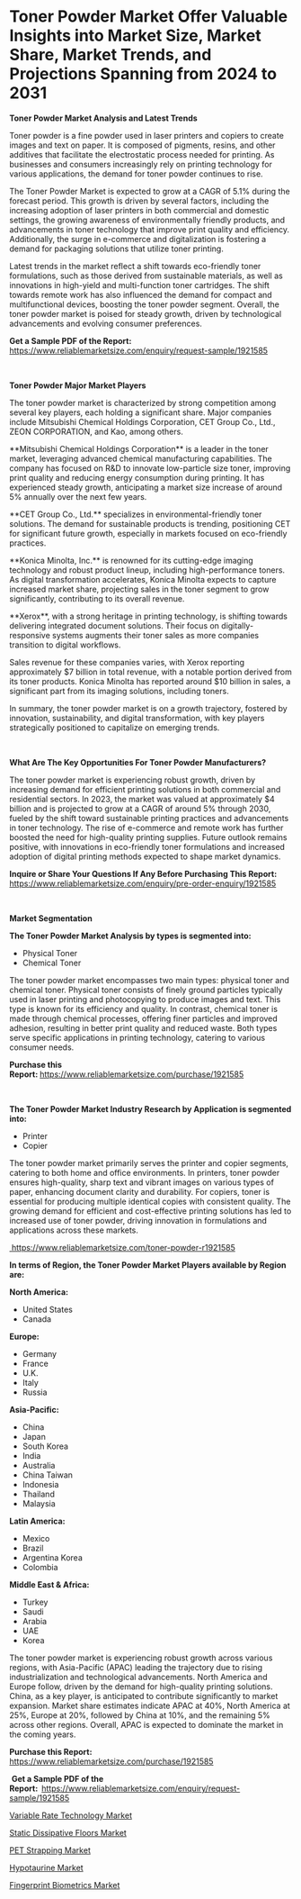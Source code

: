 <p><h1>Toner Powder Market Offer Valuable Insights into Market Size, Market Share, Market Trends, and Projections Spanning from 2024 to 2031</h1></p><p><strong>Toner Powder Market Analysis and Latest Trends</strong></p>
<p><p>Toner powder is a fine powder used in laser printers and copiers to create images and text on paper. It is composed of pigments, resins, and other additives that facilitate the electrostatic process needed for printing. As businesses and consumers increasingly rely on printing technology for various applications, the demand for toner powder continues to rise.</p><p>The Toner Powder Market is expected to grow at a CAGR of 5.1% during the forecast period. This growth is driven by several factors, including the increasing adoption of laser printers in both commercial and domestic settings, the growing awareness of environmentally friendly products, and advancements in toner technology that improve print quality and efficiency. Additionally, the surge in e-commerce and digitalization is fostering a demand for packaging solutions that utilize toner printing.</p><p>Latest trends in the market reflect a shift towards eco-friendly toner formulations, such as those derived from sustainable materials, as well as innovations in high-yield and multi-function toner cartridges. The shift towards remote work has also influenced the demand for compact and multifunctional devices, boosting the toner powder segment. Overall, the toner powder market is poised for steady growth, driven by technological advancements and evolving consumer preferences.</p></p>
<p><strong>Get a Sample PDF of the Report:&nbsp;</strong> <a href="https://www.reliablemarketsize.com/enquiry/request-sample/1921585?utm_campaign=1131&utm_medium=2&utm_source=Github&utm_content=ia&utm_term=14112024&utm_id=toner-powder">https://www.reliablemarketsize.com/enquiry/request-sample/1921585</a></p>
<p>&nbsp;</p>
<p><strong>Toner Powder Major Market Players</strong></p>
<p><p>The toner powder market is characterized by strong competition among several key players, each holding a significant share. Major companies include Mitsubishi Chemical Holdings Corporation, CET Group Co., Ltd., ZEON CORPORATION, and Kao, among others. </p><p>**Mitsubishi Chemical Holdings Corporation** is a leader in the toner market, leveraging advanced chemical manufacturing capabilities. The company has focused on R&D to innovate low-particle size toner, improving print quality and reducing energy consumption during printing. It has experienced steady growth, anticipating a market size increase of around 5% annually over the next few years.</p><p>**CET Group Co., Ltd.** specializes in environmental-friendly toner solutions. The demand for sustainable products is trending, positioning CET for significant future growth, especially in markets focused on eco-friendly practices. </p><p>**Konica Minolta, Inc.** is renowned for its cutting-edge imaging technology and robust product lineup, including high-performance toners. As digital transformation accelerates, Konica Minolta expects to capture increased market share, projecting sales in the toner segment to grow significantly, contributing to its overall revenue.</p><p>**Xerox**, with a strong heritage in printing technology, is shifting towards delivering integrated document solutions. Their focus on digitally-responsive systems augments their toner sales as more companies transition to digital workflows.</p><p>Sales revenue for these companies varies, with Xerox reporting approximately $7 billion in total revenue, with a notable portion derived from its toner products. Konica Minolta has reported around $10 billion in sales, a significant part from its imaging solutions, including toners.</p><p>In summary, the toner powder market is on a growth trajectory, fostered by innovation, sustainability, and digital transformation, with key players strategically positioned to capitalize on emerging trends.</p></p>
<p>&nbsp;</p>
<p><strong>What Are The Key Opportunities For Toner Powder Manufacturers?</strong></p>
<p><p>The toner powder market is experiencing robust growth, driven by increasing demand for efficient printing solutions in both commercial and residential sectors. In 2023, the market was valued at approximately $4 billion and is projected to grow at a CAGR of around 5% through 2030, fueled by the shift toward sustainable printing practices and advancements in toner technology. The rise of e-commerce and remote work has further boosted the need for high-quality printing supplies. Future outlook remains positive, with innovations in eco-friendly toner formulations and increased adoption of digital printing methods expected to shape market dynamics.</p></p>
<p><strong>Inquire or Share Your Questions If Any Before Purchasing This Report:</strong> <a href="https://www.reliablemarketsize.com/enquiry/pre-order-enquiry/1921585?utm_campaign=1131&utm_medium=2&utm_source=Github&utm_content=ia&utm_term=14112024&utm_id=toner-powder">https://www.reliablemarketsize.com/enquiry/pre-order-enquiry/1921585</a></p>
<p>&nbsp;</p>
<p><strong>Market Segmentation</strong></p>
<p><strong>The Toner Powder Market Analysis by types is segmented into:</strong></p>
<p><ul><li>Physical Toner</li><li>Chemical Toner</li></ul></p>
<p><p>The toner powder market encompasses two main types: physical toner and chemical toner. Physical toner consists of finely ground particles typically used in laser printing and photocopying to produce images and text. This type is known for its efficiency and quality. In contrast, chemical toner is made through chemical processes, offering finer particles and improved adhesion, resulting in better print quality and reduced waste. Both types serve specific applications in printing technology, catering to various consumer needs.</p></p>
<p><strong>Purchase this Report:&nbsp;</strong><a href="https://www.reliablemarketsize.com/purchase/1921585?utm_campaign=1131&utm_medium=2&utm_source=Github&utm_content=ia&utm_term=14112024&utm_id=toner-powder">https://www.reliablemarketsize.com/purchase/1921585</a></p>
<p>&nbsp;</p>
<p><strong>The Toner Powder Market Industry Research by Application is segmented into:</strong></p>
<p><ul><li>Printer</li><li>Copier</li></ul></p>
<p><p>The toner powder market primarily serves the printer and copier segments, catering to both home and office environments. In printers, toner powder ensures high-quality, sharp text and vibrant images on various types of paper, enhancing document clarity and durability. For copiers, toner is essential for producing multiple identical copies with consistent quality. The growing demand for efficient and cost-effective printing solutions has led to increased use of toner powder, driving innovation in formulations and applications across these markets.</p></p>
<p><a href="https://www.reliablemarketsize.com/toner-powder-r1921585?utm_campaign=1131&utm_medium=2&utm_source=Github&utm_content=ia&utm_term=14112024&utm_id=toner-powder">&nbsp;https://www.reliablemarketsize.com/toner-powder-r1921585</a></p>
<p><strong>In terms of Region, the Toner Powder Market Players available by Region are:</strong></p>
<p>
    <p> <strong> North America: </strong>
        <ul>
            <li>United States</li>
            <li>Canada</li>
        </ul>
        </p> 
    <p> <strong> Europe: </strong>
        <ul>
            <li>Germany</li>
            <li>France</li>
            <li>U.K.</li>
            <li>Italy</li>
            <li>Russia</li>
        </ul>
        </p> 
    <p> <strong> Asia-Pacific: </strong>
        <ul>
            <li>China</li>
            <li>Japan</li>
            <li>South Korea</li>
            <li>India</li>
            <li>Australia</li>
            <li>China Taiwan</li>
            <li>Indonesia</li>
            <li>Thailand</li>
            <li>Malaysia</li>
        </ul>
        </p> 
    <p> <strong> Latin America: </strong>
        <ul>
            <li>Mexico</li>
            <li>Brazil</li>
            <li>Argentina Korea</li>
            <li>Colombia</li>
        </ul>
        </p> 
    <p> <strong> Middle East & Africa: </strong>
        <ul>
            <li>Turkey</li>
            <li>Saudi</li>
            <li>Arabia</li>
            <li>UAE</li>
            <li>Korea</li>
        </ul>
    </p>
    </p>
<p><p>The toner powder market is experiencing robust growth across various regions, with Asia-Pacific (APAC) leading the trajectory due to rising industrialization and technological advancements. North America and Europe follow, driven by the demand for high-quality printing solutions. China, as a key player, is anticipated to contribute significantly to market expansion. Market share estimates indicate APAC at 40%, North America at 25%, Europe at 20%, followed by China at 10%, and the remaining 5% across other regions. Overall, APAC is expected to dominate the market in the coming years.</p></p>
<p><strong>Purchase this Report: </strong><a href="https://www.reliablemarketsize.com/purchase/1921585?utm_campaign=1131&utm_medium=2&utm_source=Github&utm_content=ia&utm_term=14112024&utm_id=toner-powder">https://www.reliablemarketsize.com/purchase/1921585</a></p>
<p>&nbsp;<strong>Get a Sample PDF of the Report:&nbsp;&nbsp;</strong><a href="https://www.reliablemarketsize.com/enquiry/request-sample/1921585?utm_campaign=1131&utm_medium=2&utm_source=Github&utm_content=ia&utm_term=14112024&utm_id=toner-powder">https://www.reliablemarketsize.com/enquiry/request-sample/1921585</a></p>
<p><strong></strong></p>
<p><p><a href="https://issuu.com/reportprime-2/docs/variable-rate-technology-market-siz_001510a474dc15?utm_campaign=1131&utm_medium=2&utm_source=Github&utm_content=ia&utm_term=14112024&utm_id=toner-powder">Variable Rate Technology Market</a></p><p><a href="https://github.com/CliffMedina6/Market-Research-Report-List-7/blob/main/static-dissipative-floors-market.md?utm_campaign=1131&utm_medium=2&utm_source=Github&utm_content=ia&utm_term=14112024&utm_id=toner-powder">Static Dissipative Floors Market</a></p><p><a href="https://www.linkedin.com/pulse/pet-strapping-market-overview-global-trends-future-prospects-yxcsc?utm_campaign=1131&utm_medium=2&utm_source=Github&utm_content=ia&utm_term=14112024&utm_id=toner-powder">PET Strapping Market</a></p><p><a href="https://www.linkedin.com/pulse/hypotaurine-market-global-regional-analysis-focus-region-mvouc?utm_campaign=1131&utm_medium=2&utm_source=Github&utm_content=ia&utm_term=14112024&utm_id=toner-powder">Hypotaurine Market</a></p><p><a href="https://issuu.com/reportprime-2/docs/fingerprint-biometrics-market-size-_dd745b8377d624?utm_campaign=1131&utm_medium=2&utm_source=Github&utm_content=ia&utm_term=14112024&utm_id=toner-powder">Fingerprint Biometrics Market</a></p></p>